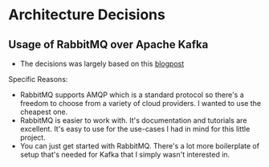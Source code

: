 # Architecture Decisions

## Usage of RabbitMQ over Apache Kafka

- The decisions was largely based on this [blogpost](https://www.cloudamqp.com/blog/2019-12-12-when-to-use-rabbitmq-or-apache-kafka.html)

Specific Reasons:

- RabbitMQ supports AMQP which is a standard protocol so there's a freedom to choose from a variety of cloud providers. I wanted to use the cheapest one.
- RabbitMQ is easier to work with. It's documentation and tutorials are excellent. It's easy to use for the use-cases I had in mind for this little project.
- You can just get started with RabbitMQ. There's a lot more boilerplate of setup that's needed for Kafka that I simply wasn't interested in.
